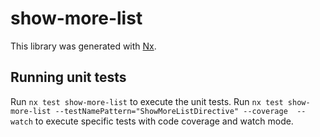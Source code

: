 # show-more-list

This library was generated with [Nx](https://nx.dev).

## Running unit tests

Run `nx test show-more-list` to execute the unit tests.
Run `nx test show-more-list --testNamePattern="ShowMoreListDirective" --coverage  --watch` to execute specific tests with code coverage and watch mode.
